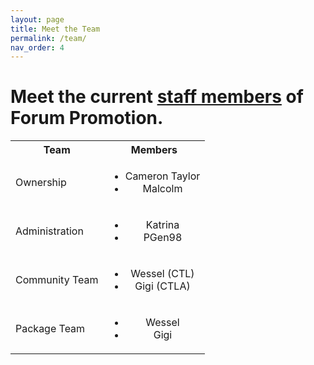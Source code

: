 ```yaml
---
layout: page
title: Meet the Team
permalink: /team/
nav_order: 4
---
```


# Meet the current [staff members](https://community.forumpromotion.net/members/?key=staff_members) of Forum Promotion.

<table>
  <tbody>
    <tr>
      <th>Team</th>
      <th align="center">Members</th>
    </tr>
    <tr>
      <td>Ownership</td>
      <td align="center">
        <ul>
          <li>Cameron Taylor</li>
          <li>Malcolm</li>
        </ul>
      </td>
    </tr>
    <tr>
      <td>Administration</td>
      <td align="center">
        <ul>
          <li>Katrina</li>
          <li>PGen98</li>
        </ul>
      </td>
    </tr>
    <tr>
      <td>Community Team</td>
      <td align="center">
        <ul>
          <li>Wessel (CTL)</li>
          <li>Gigi (CTLA)</li>
        </ul>
      </td>
    </tr>
    <tr>
      <td>Package Team</td>
      <td align="center">
        <ul>
          <li>Wessel</li>
          <li>Gigi</li>
        </ul>
      </td>
    </tr>
  </tbody>
</table>

